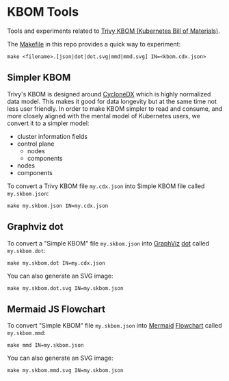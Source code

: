 # KBOM Tools

Tools and experiments related to [Trivy KBOM (Kubernetes Bill of Materials)](https://aquasecurity.github.io/trivy/v0.46/docs/target/kubernetes/#kbom).

The [Makefile](/Makefile) in this repo provides a quick way to experiment:

```
make <filename>.[json|dot|dot.svg|mmd|mmd.svg] IN=<kbom.cdx.json>
```

## Simpler KBOM

Trivy's KBOM is designed around [CycloneDX](https://cyclonedx.org/docs/1.5/json/) which is highly normalized data model. This makes it good for data longevity but at the same time not less user friendly. In order to make KBOM simpler to read and consume, and more closely aligned with the mental model of Kubernetes users, we convert it to a simpler model:

- cluster information fields
- control plane
  - nodes
  - components
- nodes
- components

To convert a Trivy KBOM file `my.cdx.json` into Simple KBOM file called `my.skbom.json`:

```
make my.skbom.json IN=my.cdx.json
```

## Graphviz dot

To convert a "Simple KBOM" file `my.skbom.json` into [GraphViz](https://graphviz.org) [dot](https://graphviz.org/doc/info/lang.html) called `my.skbom.dot`:

```
make my.skbom.dot IN=my.cdx.json
```

You can also generate an SVG image:

```
make my.skbom.dot.svg IN=my.skbom.json
```

## Mermaid JS Flowchart

To convert "Simple KBOM" file `my.skbom.json` into [Mermaid](https://mermaid.js.org) [Flowchart](https://mermaid.js.org/syntax/flowchart.html) called `my.skbom.mmd`:

```
make mmd IN=my.skbom.json
```

You can also generate an SVG image: 

```
make my.skbom.mmd.svg IN=my.skbom.json
```
